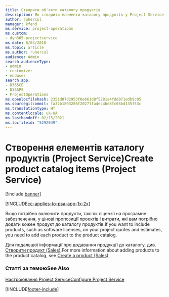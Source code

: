```yaml
---
title: Створити об'єкти каталогу продуктів
description: Як створити елементи каталогу продуктів у Project Service
author: ruhercul
manager: kfend
ms.service: project-operations
ms.custom:
- dyn365-projectservice
ms.date: 8/03/2018
ms.topic: article
ms.author: ruhercul
audience: Admin
search.audienceType:
- admin
- customizer
- enduser
search.app:
- D365CE
- D365PS
- ProjectOperations
ms.openlocfilehash: 2351d87d2953f0e661d8f5281a4fdd071edb9c05
ms.sourcegitcommit: fa32b1893286f20271fa4ec4be8fc68bd135f53c
ms.translationtype: HT
ms.contentlocale: uk-UA
ms.lasthandoff: 02/15/2021
ms.locfileid: "5292049"
---
```

# <a name="create-product-catalog-items-project-service"></a><span data-ttu-id="1aa29-103">Створення елементів каталогу продуктів (Project Service)</span><span class="sxs-lookup"><span data-stu-id="1aa29-103">Create product catalog items (Project Service)</span></span>

[!include [banner](../includes/psa-now-project-operations.md)]

[!INCLUDE[cc-applies-to-psa-app-1x-2x](../includes/cc-applies-to-psa-app-1x-2x.md)]

<span data-ttu-id="1aa29-104">Якщо потрібно включити продукти, такі як ліцензії на програмне забезпечення, у цінові пропозиції проектів і витрати, які вам потрібно додати кожен продукт до каталогу продуктів.</span><span class="sxs-lookup"><span data-stu-id="1aa29-104">If you want to include products, such as software licenses, on your project quotes and estimates, you need to add each product to the product catalog.</span></span>  
  
 <span data-ttu-id="1aa29-105">Для подальшої інформації про додавання продукції до каталогу, див. [Створити продукт (Sales)](https://docs.microsoft.com/dynamics365/sales-enterprise/create-product-sales).</span><span class="sxs-lookup"><span data-stu-id="1aa29-105">For more information about adding products to the product catalog, see [Create a product (Sales)](https://docs.microsoft.com/dynamics365/sales-enterprise/create-product-sales).</span></span>  
  
### <a name="see-also"></a><span data-ttu-id="1aa29-106">Статті за темою</span><span class="sxs-lookup"><span data-stu-id="1aa29-106">See Also</span></span>  
 [<span data-ttu-id="1aa29-107">Настроювання Project Service</span><span class="sxs-lookup"><span data-stu-id="1aa29-107">Configure Project Service</span></span>](../psa/configure.md)


[!INCLUDE[footer-include](../includes/footer-banner.md)]